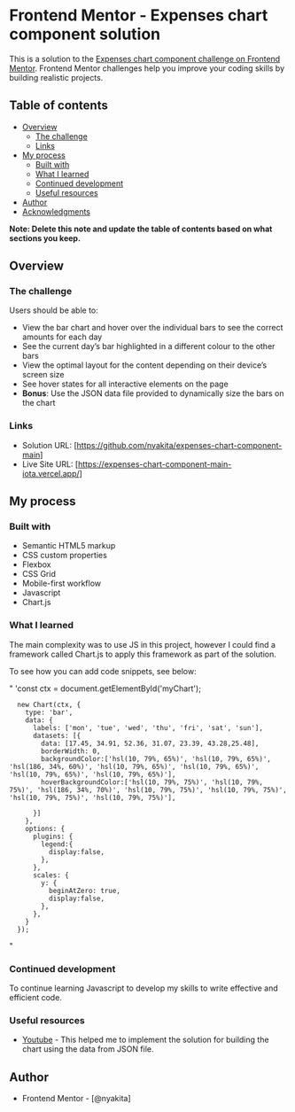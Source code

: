 # Frontend Mentor - Expenses chart component solution

This is a solution to the [Expenses chart component challenge on Frontend Mentor](https://www.frontendmentor.io/challenges/expenses-chart-component-e7yJBUdjwt). Frontend Mentor challenges help you improve your coding skills by building realistic projects. 

## Table of contents

- [Overview](#overview)
  - [The challenge](#the-challenge)
  - [Links](#links)
- [My process](#my-process)
  - [Built with](#built-with)
  - [What I learned](#what-i-learned)
  - [Continued development](#continued-development)
  - [Useful resources](#useful-resources)
- [Author](#author)
- [Acknowledgments](#acknowledgments)

**Note: Delete this note and update the table of contents based on what sections you keep.**

## Overview

### The challenge

Users should be able to:

- View the bar chart and hover over the individual bars to see the correct amounts for each day
- See the current day’s bar highlighted in a different colour to the other bars
- View the optimal layout for the content depending on their device’s screen size
- See hover states for all interactive elements on the page
- **Bonus**: Use the JSON data file provided to dynamically size the bars on the chart

### Links

- Solution URL: [https://github.com/nyakita/expenses-chart-component-main]
- Live Site URL: [https://expenses-chart-component-main-iota.vercel.app/]

## My process

### Built with

- Semantic HTML5 markup
- CSS custom properties
- Flexbox
- CSS Grid
- Mobile-first workflow
- Javascript
- Chart.js

### What I learned

The main complexity was to use JS in this project, however I could find a framework called Chart.js to apply this framework as part of the solution.

To see how you can add code snippets, see below:

"
    'const ctx = document.getElementById('myChart');

      new Chart(ctx, {
        type: 'bar',
        data: {
          labels: ['mon', 'tue', 'wed', 'thu', 'fri', 'sat', 'sun'],
          datasets: [{
            data: [17.45, 34.91, 52.36, 31.07, 23.39, 43.28,25.48],
            borderWidth: 0,
            backgroundColor:['hsl(10, 79%, 65%)', 'hsl(10, 79%, 65%)', 'hsl(186, 34%, 60%)', 'hsl(10, 79%, 65%)', 'hsl(10, 79%, 65%)', 'hsl(10, 79%, 65%)', 'hsl(10, 79%, 65%)'],
            hoverBackgroundColor:['hsl(10, 79%, 75%)', 'hsl(10, 79%, 75%)', 'hsl(186, 34%, 70%)', 'hsl(10, 79%, 75%)', 'hsl(10, 79%, 75%)', 'hsl(10, 79%, 75%)', 'hsl(10, 79%, 75%)'],

          }]
        },
        options: {
          plugins: {
            legend:{
              display:false,
            },
          },
          scales: {
            y: {
              beginAtZero: true,
              display:false,
            },
          },
        }
      });

"



### Continued development

To continue learning Javascript to develop my skills to write effective and efficient code.

### Useful resources

- [Youtube](https://www.youtube.com/watch?v=XPOSEf40SkQ&t=130s) - This helped me to implement the solution for building the chart using the data from JSON file.

## Author

- Frontend Mentor - [@nyakita]
